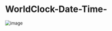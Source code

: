 # WorldClock-Date-Time-
![image](https://user-images.githubusercontent.com/45118566/218262250-9af240f4-7888-452f-a9bc-63358b5eeaeb.png)

